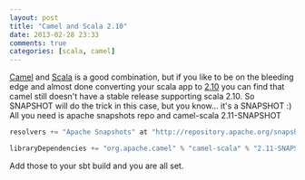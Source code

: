 ```yaml
---
layout: post
title: "Camel and Scala 2.10"
date: 2013-02-28 23:33
comments: true
categories: [scala, camel]
---
```


[Camel](http://camel.apache.org/) and [Scala](http://www.scala-lang.org/) is a good combination,
but if you like to be on the bleeding edge and almost done converting your scala app to [2.10](http://www.scala-lang.org/node/27499)
you can find that camel still doesn't have a stable release supporting scala 2.10.
So SNAPSHOT will do the trick in this case, but you know... it's a SNAPSHOT :)  
All you need is apache snapshots repo and camel-scala 2.11-SNAPSHOT

``` scala
resolvers += "Apache Snapshots" at "http://repository.apache.org/snapshots/"

libraryDependencies += "org.apache.camel" % "camel-scala" % "2.11-SNAPSHOT"
```
Add those to your sbt build and you are all set.